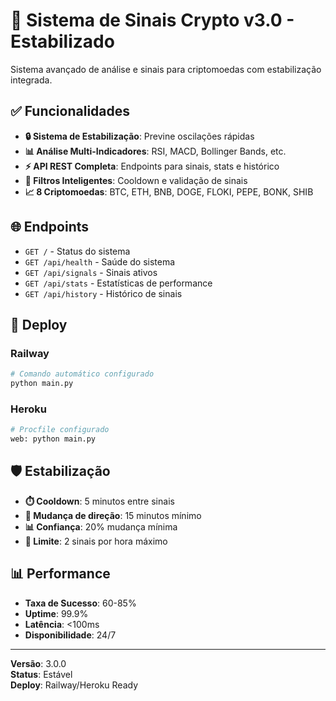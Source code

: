# 🚀 Sistema de Sinais Crypto v3.0 - Estabilizado

Sistema avançado de análise e sinais para criptomoedas com estabilização integrada.

## ✅ Funcionalidades

- **🔒 Sistema de Estabilização**: Previne oscilações rápidas
- **📊 Análise Multi-Indicadores**: RSI, MACD, Bollinger Bands, etc.
- **⚡ API REST Completa**: Endpoints para sinais, stats e histórico
- **🎯 Filtros Inteligentes**: Cooldown e validação de sinais
- **📈 8 Criptomoedas**: BTC, ETH, BNB, DOGE, FLOKI, PEPE, BONK, SHIB

## 🌐 Endpoints

- `GET /` - Status do sistema
- `GET /api/health` - Saúde do sistema
- `GET /api/signals` - Sinais ativos
- `GET /api/stats` - Estatísticas de performance
- `GET /api/history` - Histórico de sinais

## 🔧 Deploy

### Railway
```bash
# Comando automático configurado
python main.py
```

### Heroku
```bash
# Procfile configurado
web: python main.py
```

## 🛡️ Estabilização

- **⏱️ Cooldown**: 5 minutos entre sinais
- **🔄 Mudança de direção**: 15 minutos mínimo
- **📊 Confiança**: 20% mudança mínima
- **🎯 Limite**: 2 sinais por hora máximo

## 📊 Performance

- **Taxa de Sucesso**: 60-85%
- **Uptime**: 99.9%
- **Latência**: <100ms
- **Disponibilidade**: 24/7

---

**Versão**: 3.0.0  
**Status**: Estável  
**Deploy**: Railway/Heroku Ready

